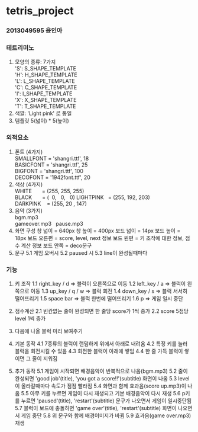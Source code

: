 # tetris_project
### 2013049595 윤인아
### 테트리미노       
1. 모양의 종류: 7가지    
'S': S_SHAPE_TEMPLATE     
'H': H_SHAPE_TEMPLATE      
'L': L_SHAPE_TEMPLATE       
'C': C_SHAPE_TEMPLATE        
'I': I_SHAPE_TEMPLATE      
'X': X_SHAPE_TEMPLATE        
'T': T_SHAPE_TEMPLATE      
2. 색깔: 'Light pink' 로 통일
3. 템플릿 5(넓이) * 5(높이)

### 외적요소
1. 폰트 (4가지)   
SMALLFONT = 'shangri.ttf', 18    
BASICFONT = 'shangri.ttf', 25    
BIGFONT = 'shangri.ttf', 100   
DECOFONT = '1942font.ttf', 20   
2. 색상 (4가지)   
WHITE       = (255, 255, 255)   
BLACK       = (  0,   0,   0)
LIGHTPINK   = (255, 192, 203)   
DARKPINK    = (255, 20 , 147) 
3. 음악 (3가지)  
bgm.mp3   
gameover.mp3   
pause.mp3 
4. 화면 구성
창 넓이 = 640px
창 높이 = 400px
보드 넓이 = 14px
보드 높이 = 18px
보드 오른편 = score, level, next 정보
보드 왼편 = 키 조작에 대한 정보, 점수 계산 정보
보드 안쪽 = deco문구
5. 문구
5.1 게임 오버시
5.2 paused 시
5.3 line이 완성될때마다

### 기능
1. 키 조작
1.1 right_key / d => 블럭이 오른쪽으로 이동
1.2 left_key / a => 블럭이 왼쪽으로 이동
1.3 up_key / q / w => 블럭 회전 
1.4 down_key / s => 블럭 서서히 떨어뜨리기
1.5 space bar => 블럭 한번에 떨어뜨리기
1.6 p => 게임 일시 중단 

2. 점수계산
2.1 빈칸없는 줄이 완성되면 한 줄당 score가 1씩 증가
2.2 score 5점당 level 1씩 증가

3. 다음에 나올 블럭 미리 보여주기

4. 기본 동작
4.1 7종류의 블럭이 랜덤하게 위에서 아래로 내려옴
4.2 특정 키를 눌러 블럭을 회전시킬 수 있음
4.3 회전한 블럭이 아래에 쌓임
4.4 한 줄 가득 블럭이 쌓이면 그 줄이 지워짐

5. 추가 동작 
5.1 게임이 시작되면 배경음악이 반복적으로 나옴(bgm.mp3)
5.2 줄이 완성되면 'good job'(title), 'you got a score!!'(subtitle) 화면이 나옴
5.3 level이 올라갈때마다 속도가 점점 빨라짐 
5.4 화면과 함께 효과음(score up.mp3)이 나옴
5.5 아무 키를 누르면 게임이 다시 재생되고 기본 배경음악이 다시 재생
5.6 p키를 누르면 'paused'(title), 'restart'(subtitle) 문구가 나오면서 게임이 일시중단됨
5.7 블럭이 보드에 충돌하면 'game over'(title), 'restart'(subtitle) 화면이 나오면서 게임 중단
5.8 위 문구와 함께 배경이미지가 바뀜
5.9 효과음(game over.mp3) 재생 
